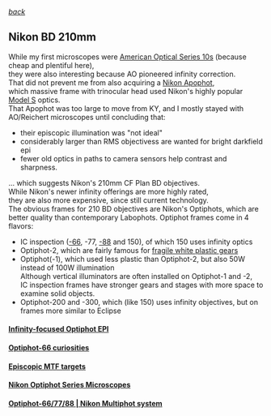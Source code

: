 *[back](../)*  
## Nikon BD 210mm  
While my first microscopes were [American Optical Series 10s](https://user.xmission.com/~psneeley/Personal/Microscope.htm) (because cheap and plentiful here),  
they were also interesting because AO pioneered infinity correction.  
That did not prevent me from also acquiring a [Nikon Apophot](https://www.microscopyu.com/museum/nikon-apophot-table-microscope),  
which massive frame with trinocular head used Nikon's highly popular [Model S](https://www.microscopyu.com/museum/model-s-microscope) optics.  
That Apophot was too large to move from KY, and I mostly stayed with AO/Reichert microscopes
until concluding that:  
* their episcopic illumination was "not ideal"  
* considerably larger than RMS objectivess are wanted for bright darkfield epi  
* fewer old optics in paths to camera sensors help contrast and sharpness.  

... which suggests Nikon's 210mm CF Plan BD objectives.  
While Nikon's newer infinity offerings are more highly rated,  
they are also more expensive, since still current technology.  
The obvious frames for 210 BD objectives are Nikon's Optiphots,
which are better quality than contemporary Labophots.
Optiphot frames come in 4 flavors:
* IC inspection ([-66](https://lavinia.as.arizona.edu/~mtuell/pdf/Nikon-Optiphot-66-Manual.pdf), -77, [-88](https://www.microscopyu.com/museum/optiphot-88-ic-inspection-microscope) and 150), of which 150 uses infinity optics  
* Optiphot-2, which are fairly famous for [fragile white plastic gears](https://www.microscopesolutions.com/product-page/nikon-labophot-2-optiphot-2-te200-300-fine-focus)  
* Optiphot(-1), which used less plastic than Optiphot-2, but also 50W instead of 100W illumination   
  Although vertical illuminators are often installed on Optiphot-1 and -2,  
  IC inspection frames have stronger gears and stages with more space to examine solid objects.  
* Optiphot-200 and -300, which (like 150) uses infinity objectives, but on frames more similar to Eclipse  

#### [Infinity-focused Optiphot EPI](OptiphotInfinity)  
#### [Optiphot-66 curiosities](https://www.photomacrography.net/forum/viewtopic.php?f=25&t=43374)  
#### [Episcopic MTF targets](https://www.photomacrography.net/forum/viewtopic.php?f=8&t=44878)  
#### [Nikon Optiphot Series Microscopes](https://lavinia.as.arizona.edu/~mtuell/scopes/Optiphot.php)  
#### [Optiphot-66/77/88 | Nikon Multiphot system](https://www.prc68.com/I/Multiphot.html#Optiphot)  
